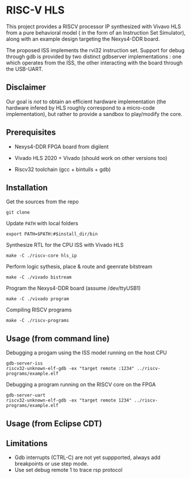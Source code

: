 RISC-V HLS  
================

This project provides a RISCV processor IP synthesized with Vivavo HLS from a pure behavioral model (
in the form of an Instruction Set Simulator), along with an example design targeting the Nexys4-DDR board.

The proposed ISS implements the rvi32 instruction set. Support for debug through gdb is provided
by two distinct gdbserver implementations : one which operates from the ISS, the other interacting with 
the board through the USB-UART.
 

Disclaimer
----------

Our goal is *not* to obtain an efficient hardware implementation (the hardware infered by HLS roughly correspond to a 
micro-code implementation), but rather to provide a sandbox to play/modify the core.
  

Prerequisites
-------------


- Nexys4-DDR FPGA board from digilent

- Vivado HLS 2020 + Vivado (should work on other versions too)
 
- Riscv32 toolchain (gcc + bintuils + gdb)


Installation
------------

Get the sources from the repo

	git clone 
 
Update `PATH` with local folders 

	export PATH=$PATH:#$install_dir/bin
 
Synthesize  RTL for the CPU ISS with Vivado HLS

	make -C ./riscv-core hls_ip

Perform logic sythesis, place & route and geenrate bitstream

	make -C ./vivado bistream

Program the Nexys4-DDR board (assume /dev/ttyUSB1)   

	make -C ./vivado program

Compiling RISCV programs 

	make -C ./riscv-programs 


Usage (from command line) 
-------------------------

Debugging a progam using the ISS model running on the host CPU
	
	gdb-server-iss
	riscv32-unknown-elf-gdb -ex "target remote :1234" ../riscv-programs/example.elf

Debugging a program running on the RISCV core on the FPGA

	gdb-server-uart
	riscv32-unknown-elf-gdb -ex "target remote 1234" ../riscv-programs/example.elf


Usage (from Eclipse CDT) 
-------------------------



Limitations 
----------

- Gdb interrupts (CTRL-C) are not yet suppported, always add breakpoints or use step mode.
- Use set debug remote 1 to trace rsp protocol




